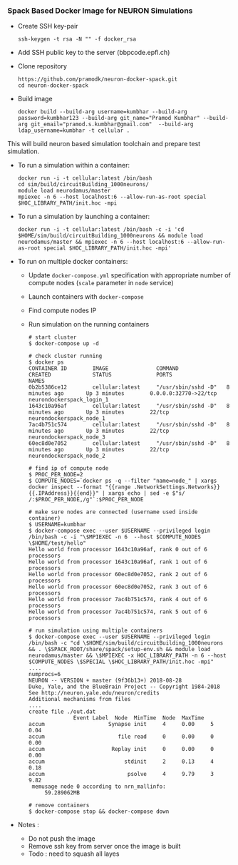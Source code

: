 ### Spack Based Docker Image for NEURON Simulations

- Create SSH key-pair

    ```
    ssh-keygen -t rsa -N "" -f docker_rsa
    ```

- Add SSH public key to the server (bbpcode.epfl.ch)

- Clone repository

    ```
    https://github.com/pramodk/neuron-docker-spack.git
    cd neuron-docker-spack
    ```

- Build image

    ```
    docker build --build-arg username=kumbhar --build-arg password=kumbhar123 --build-arg git_name="Pramod Kumbhar" --build-arg git_email="pramod.s.kumbhar@gmail.com"  --build-arg ldap_username=kumbhar -t cellular .
    ```
This will build neuron based simulation toolchain and prepare test simulation.


- To run a simulation within a container:

    ```
    docker run -i -t cellular:latest /bin/bash
    cd sim/build/circuitBuilding_1000neurons/
    module load neurodamus/master
    mpiexec -n 6 --host localhost:6 --allow-run-as-root special $HOC_LIBRARY_PATH/init.hoc -mpi
    ```
- To run a simulation by launching a container:

    ```
    docker run -i -t cellular:latest /bin/bash -c -i 'cd $HOME/sim/build/circuitBuilding_1000neurons && module load neurodamus/master && mpiexec -n 6 --host localhost:6 --allow-run-as-root special $HOC_LIBRARY_PATH/init.hoc -mpi'
    ```

- To run on multiple docker containers:
	- Update `docker-compose.yml` specification with appropriate number of compute nodes (`scale` parameter in `node` service)
	- Launch containers with `docker-compose`
	- Find compute nodes IP
	- Run simulation on the running containers

	    ```
	    # start cluster
	    $ docker-compose up -d

	    # check cluster running
	    $ docker ps
		CONTAINER ID        IMAGE               COMMAND               CREATED             STATUS              PORTS                   NAMES
		0b2b5386ce12        cellular:latest     "/usr/sbin/sshd -D"   8 minutes ago       Up 3 minutes        0.0.0.0:32770->22/tcp   neurondockerspack_login_1
		1643c10a96af        cellular:latest     "/usr/sbin/sshd -D"   8 minutes ago       Up 3 minutes        22/tcp                  neurondockerspack_node_1
		7ac4b751c574        cellular:latest     "/usr/sbin/sshd -D"   8 minutes ago       Up 3 minutes        22/tcp                  neurondockerspack_node_3
		60ec8d0e7052        cellular:latest     "/usr/sbin/sshd -D"   8 minutes ago       Up 3 minutes        22/tcp                  neurondockerspack_node_2

		# find ip of compute node
		$ PROC_PER_NODE=2
		$ COMPUTE_NODES=`docker ps -q --filter "name=node_" | xargs docker inspect --format "{{range .NetworkSettings.Networks}}{{.IPAddress}}{{end}}" | xargs echo | sed -e $"s/ /:$PROC_PER_NODE,/g"`:$PROC_PER_NODE

		# make sure nodes are connected (username used inside container)
		$ USERNAME=kumbhar
		$ docker-compose exec --user $USERNAME --privileged login /bin/bash -c -i "\$MPIEXEC -n 6  --host $COMPUTE_NODES \$HOME/test/hello"
		Hello world from processor 1643c10a96af, rank 0 out of 6 processors
		Hello world from processor 1643c10a96af, rank 1 out of 6 processors
		Hello world from processor 60ec8d0e7052, rank 2 out of 6 processors
		Hello world from processor 60ec8d0e7052, rank 3 out of 6 processors
		Hello world from processor 7ac4b751c574, rank 4 out of 6 processors
		Hello world from processor 7ac4b751c574, rank 5 out of 6 processors

		# run simulation using multiple containers
		$ docker-compose exec --user $USERNAME --privileged login /bin/bash -c "cd \$HOME/sim/build/circuitBuilding_1000neurons && . \$SPACK_ROOT/share/spack/setup-env.sh && module load neurodamus/master && \$MPIEXEC -x HOC_LIBRARY_PATH -n 6 --host $COMPUTE_NODES \$SPECIAL \$HOC_LIBRARY_PATH/init.hoc -mpi"
		....
		numprocs=6
		NEURON -- VERSION + master (9f36b13+) 2018-08-28
		Duke, Yale, and the BlueBrain Project -- Copyright 1984-2018
		See http://neuron.yale.edu/neuron/credits
		Additional mechanisms from files
		....
		create file ./out.dat
					  Event Label  Node  MinTime  Node  MaxTime
		accum                    Synapse init     4     0.00     5     0.04
		accum                       file read     0     0.00     0     0.00
		accum                     Replay init     0     0.00     0     0.00
		accum                         stdinit     2     0.13     4     0.18
		accum                          psolve     4     9.79     3     9.82
		 memusage node 0 according to nrn_mallinfo:
			 59.289062MB

		# remove containers
		$ docker-compose stop && docker-compose down
	    ```

- Notes :
    * Do not push the image
    * Remove ssh key from server once the image is built
    * Todo : need to squash all layes

